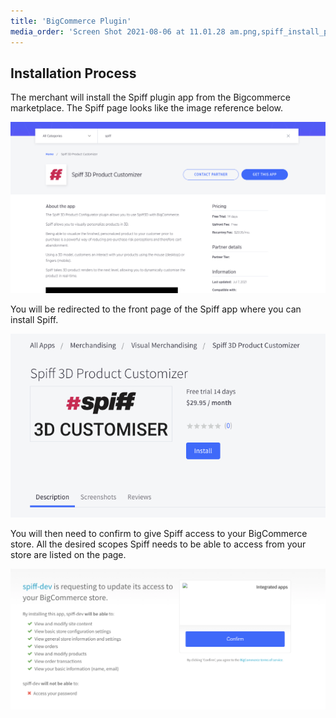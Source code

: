 ```yaml
---
title: 'BigCommerce Plugin'
media_order: 'Screen Shot 2021-08-06 at 11.01.28 am.png,spiff_install_page.png,Screen Shot 2021-08-06 at 11.07.47 am.png'
---
```


## Installation Process

The merchant will install the Spiff plugin app from the Bigcommerce marketplace. The Spiff page looks like the image reference below.

![](Screen%20Shot%202021-08-06%20at%2011.01.28%20am.png)

You will be redirected to the front page of the Spiff app where you can install Spiff.

![](spiff_install_page.png)

You will then need to confirm to give Spiff access to your BigCommerce store. All the desired scopes Spiff needs to be able to access from your store are listed on the page.

![](Screen%20Shot%202021-08-06%20at%2011.07.47%20am.png)


